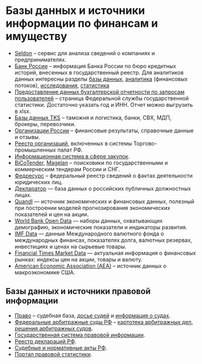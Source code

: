 # Базы данных и источники информации по финансам и имуществу

- [Seldon](https://basis.myseldon.com/ru/) – сервис для анализа сведений о компаниях и предпринимателях.
- [Банк России](https://www.cbr.ru/) – информация Банка России по бюро кредитных историй, внесенных в государственный реестр. Для аналитиков данных интересны разделы [базы данных](https://www.cbr.ru/hd_base/), [аналитика](https://www.cbr.ru/analytics/) (финансовых потоков), [исследования](https://www.cbr.ru/ec_research/), [статистика](hthttp://188.254.71.82/rds_ts_pub/tps://www.cbr.ru/statistics/)
- [Предоставление данных бухгалтерской отчетности по запросам пользователей](https://rosstat.gov.ru/accounting_report) – страница Федеральной службы государственной статистики. Достаточно указать год и ИНН. Отчет можно выгрузить в xlsx.
- [Базы данных TKS](https://www.tks.ru/db/) –  таможня и логистика, банки, СВХ, МДП, брокеры, перевозчики.
- [Организации России](http://www.catalogfactory.org/) – финансовые результаты, справочные данные и отзывы.
- [Реестр организаций](http://www.reestrtpprf.ru/), включенных в системы Торгово-промышленных палат РФ.
- [Информационная система в сфере закупок](https://zakupki.gov.ru/epz/main/public/home.html).
- [BiCoTender](https://www.bicotender.ru/), [Magelan](https://magelan.pro/) – поисковики по государственными и коммерческим тендерам России и СНГ.
- [Федресурс](https://fedresurs.ru/) – федеральный реестр сведений о фактах деятельности юридических лиц.
- [Декларатор](https://declarator.org/) — база данных о российских публичных должностных лицах.
- [Quandl](https://www.quandl.com/) — источник экономических и финансовых данных, полезный при построении моделей прогнозирования экономических показателей и цен на акции.
- [World Bank Open Data](https://data.worldbank.org/) — наборы данных, охватывающих демографию, экономические показатели и индикаторы развития.
- [IMF Data](https://www.imf.org/en/Data) — данные Международного валютного фонда о международных финансах, показателях долга, валютных резервах, инвестициях и ценах на сырьевые товары.
- [Financial Times Market Data](https://markets.ft.com/data/) — актуальная информация о финансовых рынках: индексы цен на акции, товары и валюту.
- [American Economic Association (AEA)](https://www.aeaweb.org/resources/data/us-macro-regional) – источник данных о макроэкономике США.

## Базы данных и источники правовой информации

- [Право](https://pravo.ru/) – судебная база, [досье судей](https://pravo.ru/judges_search/) и [информация о судах](https://pravo.ru/courts_search/).
- [Федеральные арбитражные суды РФ](http://arbitr.ru/) – [картотека арбитражных дел](http://kad.arbitr.ru/), [решения арбитражных судов](http://ras.arbitr.ru/).
- [Государственная система правовой информации](http://pravo.gov.ru/).
- [Реестр деклараций РФ](http://188.254.71.82/rds_ts_pub/).
- [Судебные и нормативные акты РФ](https://sudact.ru/).
- [Портал правовой статистики](http://www.crimestat.ru/opendata).
